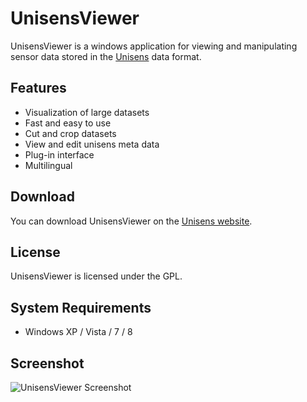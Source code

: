 # UnisensViewer

UnisensViewer is a windows application for viewing and manipulating sensor data stored in the [Unisens](http://unisens.org/) data format.

## Features
  * Visualization of large datasets
  * Fast and easy to use
  * Cut and crop datasets
  * View and edit unisens meta data
  * Plug-in interface
  * Multilingual

## Download
You can download UnisensViewer on the [Unisens website](http://www.unisens.org/downloads.php).

## License
UnisensViewer is licensed under the GPL.

## System Requirements
  * Windows XP / Vista / 7 / 8

## Screenshot
![UnisensViewer Screenshot](http://unisens.org/pics/unisensviewer.png "UnisensViewer Screenshot")
